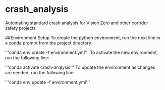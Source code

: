 # crash_analysis

Automating standard crash analysis for Vision Zero and other corridor safety projects

##Environment Setup
To create the python environment, run the next line in a conda prompt from the project directory:

'''conda env create -f environment.yml'''
To activate the new environment, run the following line:

'''conda activate crash-analysis'''
To update the environment as changes are needed, run the following line:

'''conda env update -f environment.yml'''
